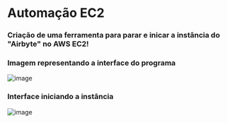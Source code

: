 # Automação EC2
### Criação de uma ferramenta para parar e inicar a instância do "Airbyte" no AWS EC2!

### Imagem representando a interface do programa
![image](https://github.com/user-attachments/assets/5f818d04-bf91-4516-84ac-d20c3129ef2d)

### Interface iniciando a instância 
![image](https://github.com/user-attachments/assets/74e53ccf-aef5-4a80-80b9-7c1297d7aa24)

